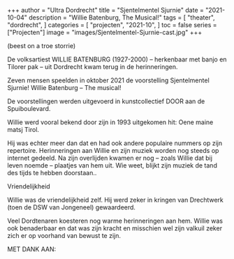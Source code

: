 +++
author = "Ultra Dordrecht"
title = "Sjentelmentel Sjurnie"
date = "2021-10-04"
description = "Willie Batenburg, The Musical!"
tags = [
    "theater",
    "dordrecht",
]
categories = [
    "projecten",
    "2021-10",
]
toc = false
series = ["Projecten"]
image = "images/Sjentelmentel-Sjurnie-cast.jpg"
+++

(beest on a troe storrie)

De volksartiest WILLIE  BATENBURG (1927-2000) – herkenbaar met banjo en Tilorer pak – uit Dordrecht kwam terug in de herinneringen.
<!--more-->

Zeven mensen speelden in oktober 2021 de voorstelling Sjentelmentel Sjurnie! Willie Batenburg – The musical! 

De voorstellingen werden uitgevoerd in kunstcollectief DOOR aan de Spuiboulevard.

Willie werd vooral bekend door zijn in 1993 uitgekomen hit: Oene maine matsj Tirol.

Hij was echter meer dan dat en had ook andere populaire nummers op zijn repertoire. Herinneringen aan Willie en zijn muziek worden nog steeds op internet gedeeld. Na zijn overlijden kwamen er nog – zoals Willie dat bij leven noemde – plaatjes van hem uit. Wie weet, blijkt zijn muziek de tand des tijds te hebben doorstaan..

Vriendelijkheid

Willie was de vriendelijkheid zelf. Hij werd  zeker in kringen van Drechtwerk (toen de DSW van Jongeneel) gewaardeerd.

Veel Dordtenaren koesteren nog warme herinneringen aan hem. Willie was ook benaderbaar en dat was zijn kracht en misschien wel zijn valkuil zeker zich er op voorhand van bewust te zijn.

MET DANK AAN:

